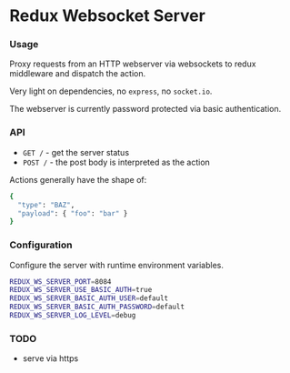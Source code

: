 # Redux Websocket Server

### Usage

Proxy requests from an HTTP webserver via websockets to
redux middleware and dispatch the action.

Very light on dependencies, no `express`,
no `socket.io`.

The webserver is currently password protected
via basic authentication.

### API

- `GET /` - get the server status
- `POST /` - the post body is interpreted as the action

Actions generally have the shape of:

```bash
{
  "type": "BAZ",
  "payload": { "foo": "bar" }
}
```

### Configuration

Configure the server with runtime environment
variables.

```bash
REDUX_WS_SERVER_PORT=8084
REDUX_WS_SERVER_USE_BASIC_AUTH=true
REDUX_WS_SERVER_BASIC_AUTH_USER=default
REDUX_WS_SERVER_BASIC_AUTH_PASSWORD=default
REDUX_WS_SERVER_LOG_LEVEL=debug
```

### TODO

- serve via https 

